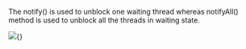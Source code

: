 The notify() is used to unblock one waiting thread whereas notifyAll()
method is used to unblock all the threads in waiting state.

![](image76.png){}